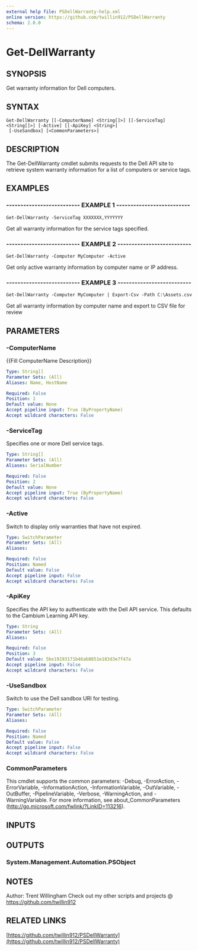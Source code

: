 ```yaml
---
external help file: PSDellWarranty-help.xml
online version: https://github.com/twillin912/PSDellWarranty
schema: 2.0.0
---
```


# Get-DellWarranty

## SYNOPSIS
Get warranty information for Dell computers.

## SYNTAX

```
Get-DellWarranty [[-ComputerName] <String[]>] [[-ServiceTag] <String[]>] [-Active] [[-ApiKey] <String>]
 [-UseSandbox] [<CommonParameters>]
```

## DESCRIPTION
The Get-DellWarranty cmdlet submits requests to the Dell API site to retrieve system warranty information for a list of computers or service tags.

## EXAMPLES

### -------------------------- EXAMPLE 1 --------------------------
```
Get-DellWarranty -ServiceTag XXXXXXX,YYYYYYY
```

Get all warranty information for the service tags specified.

### -------------------------- EXAMPLE 2 --------------------------
```
Get-DellWarranty -Computer MyComputer -Active
```

Get only active warranty information by computer name or IP address.

### -------------------------- EXAMPLE 3 --------------------------
```
Get-DellWarranty -Computer MyComputer | Export-Csv -Path C:\Assets.csv
```

Get all warranty information by computer name and export to CSV file for review

## PARAMETERS

### -ComputerName
{{Fill ComputerName Description}}

```yaml
Type: String[]
Parameter Sets: (All)
Aliases: Name, HostName

Required: False
Position: 1
Default value: None
Accept pipeline input: True (ByPropertyName)
Accept wildcard characters: False
```

### -ServiceTag
Specifies one or more Dell service tags.

```yaml
Type: String[]
Parameter Sets: (All)
Aliases: SerialNumber

Required: False
Position: 2
Default value: None
Accept pipeline input: True (ByPropertyName)
Accept wildcard characters: False
```

### -Active
Switch to display only warranties that have not expired.

```yaml
Type: SwitchParameter
Parameter Sets: (All)
Aliases: 

Required: False
Position: Named
Default value: False
Accept pipeline input: False
Accept wildcard characters: False
```

### -ApiKey
Specifies the API key to authenticate with the Dell API service.
This defaults to the Cambium Learning API key.

```yaml
Type: String
Parameter Sets: (All)
Aliases: 

Required: False
Position: 3
Default value: 5be19193171b46ab8851e183d3e7f47a
Accept pipeline input: False
Accept wildcard characters: False
```

### -UseSandbox
Switch to use the Dell sandbox URI for testing.

```yaml
Type: SwitchParameter
Parameter Sets: (All)
Aliases: 

Required: False
Position: Named
Default value: False
Accept pipeline input: False
Accept wildcard characters: False
```

### CommonParameters
This cmdlet supports the common parameters: -Debug, -ErrorAction, -ErrorVariable, -InformationAction, -InformationVariable, -OutVariable, -OutBuffer, -PipelineVariable, -Verbose, -WarningAction, and -WarningVariable. For more information, see about_CommonParameters (http://go.microsoft.com/fwlink/?LinkID=113216).

## INPUTS

## OUTPUTS

### System.Management.Automation.PSObject

## NOTES
Author: Trent Willingham
Check out my other scripts and projects @ https://github.com/twillin912

## RELATED LINKS

[https://github.com/twillin912/PSDellWarranty](https://github.com/twillin912/PSDellWarranty)

